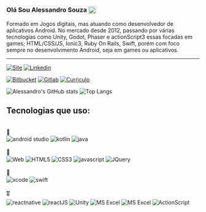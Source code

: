 ### Olá Sou Alessandro Souza <img align="center" alt="hi" width="20" src="https://raw.githubusercontent.com/kaueMarques/kaueMarques/master/hi.gif" />

Formado em Jogos digitais, mas atuando como desenvolvedor de aplicativos Android. No mercado desde 2012, passando por várias tecnologias como Unity, Godot, Phaser e actionScript3 essas focadas em games; HTML/CSS/JS, Ionic3, Ruby On Rails, Swift, porém com foco sempre no desenvolvimento Android, seja em games ou aplicativos.

----


[![Site](https://img.shields.io/badge/alesefs.github.io-000000?style=for-the-badge&logo=About.me&logoColor=white)](https://alesefs.github.io/)
[![Linkedin](https://img.shields.io/badge/LinkedIn-0077B5?style=for-the-badge&logo=linkedin&logoColor=white)](https://www.linkedin.com/in/alesefs/)

[![Bitbucket](https://img.shields.io/badge/Bitbucket-0747a6?style=for-the-badge&logo=bitbucket&logoColor=white)](https://bitbucket.org/alesefs)
[![Gitlab](https://img.shields.io/badge/GitLab-330F63?style=for-the-badge&logo=gitlab&logoColor=white)](https://gitlab.com/alesefs)
[![Curriculo](https://img.shields.io/badge/Codepen-000000?style=for-the-badge&logo=codepen&logoColor=white)](https://codepen.io/alesefs/pen/NWKMOaJ)
<!--[![Site](https://img.shields.io/website?label=alesefs@github.com&style=for-the-badge&url=https://alesefs.github.io/)](https://alesefs.github.io/)-->


![Alessandro's GitHub stats](https://github-readme-stats.vercel.app/api?username=alesefs&show_icons=true&theme=transparent)
![Top Langs](https://github-readme-stats.vercel.app/api/top-langs/?username=alesefs&hide_progress=false&langs_count=8&layout=compact&theme=transparent)

## Tecnologias que uso:

<div style="display: inline_block">
    <br/>
    🥇
    <br/>
    <img align="center" alt="android studio" src="https://img.shields.io/badge/Android_Studio-3DDC84?style=for-the-badge&logo=android-studio&logoColor=white" />
    <img align="center" alt="kotlin" src="https://img.shields.io/badge/Kotlin-0095D5?&style=for-the-badge&logo=kotlin&logoColor=white" />
    <img align="center" alt="java" src="https://img.shields.io/badge/Java-ED8B00?style=for-the-badge&logo=openjdk&logoColor=white" />
</div>
<div style="display: inline_block">
    <br/>
   🥈
   <br/>
    <img align="center" alt="Web" src="https://img.shields.io/badge/website-000000?style=for-the-badge&logo=About.me&logoColor=white" />
    <img align="center" alt="HTML5" src="https://img.shields.io/badge/HTML5-E34F26?style=for-the-badge&logo=html5&logoColor=white" />
    <img align="center" alt="CSS3" src="https://img.shields.io/badge/CSS3-1572B6?style=for-the-badge&logo=css3&logoColor=white" />
    <img align="center" alt="javascript" src="https://img.shields.io/badge/JavaScript-F7DF1E?style=for-the-badge&logo=javascript&logoColor=black" />
    <img align="center" alt="JQuery" src="https://img.shields.io/badge/jQuery-0769AD?style=for-the-badge&logo=jquery&logoColor=white" />
</div>
<div style="display: inline_block">
    <br/>
    🥉
    <br/>
    <img align="center" alt="xcode" src="https://img.shields.io/badge/Xcode-007ACC?style=for-the-badge&logo=Xcode&logoColor=white" />
    <img align="center" alt="swift" src="https://img.shields.io/badge/Swift-FA7343?style=for-the-badge&logo=swift&logoColor=white" />
</div>
<div style="display: inline_block">
    <br/>
    🎖️
    <br/>
    <img align="center" alt="reactnative" src="https://img.shields.io/badge/React_Native-20232A?style=for-the-badge&logo=react&logoColor=61DAFB" />
    <img align="center" alt="reactJS" src="https://img.shields.io/badge/React-20232A?style=for-the-badge&logo=react&logoColor=61DAFB" />
    <img align="center" alt="Unity" src="https://img.shields.io/badge/Unity-100000?style=for-the-badge&logo=unity&logoColor=white" />
    <img align="center" alt="MS Excel" src="https://img.shields.io/badge/Microsoft_Excel-217346?style=for-the-badge&logo=microsoft-excel&logoColor=white" />
    <img align="center" alt="MS Excel" src="https://img.shields.io/badge/Phaser3-5C106F?style=for-the-badge&logo=typescript&logoColor=white" />
    <img align="center" alt="ActionScript" src="https://img.shields.io/badge/ActionScript3-FF4F26?style=for-the-badge&logo=actionscript&logoColor=white" />
</div>
